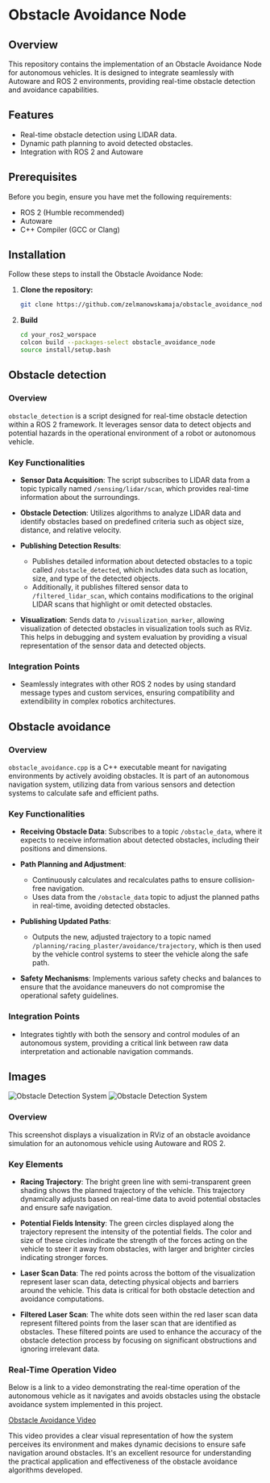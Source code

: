 # Obstacle Avoidance Node

## Overview
This repository contains the implementation of an Obstacle Avoidance Node for autonomous vehicles. It is designed to integrate seamlessly with Autoware and ROS 2 environments, providing real-time obstacle detection and avoidance capabilities.

## Features
- Real-time obstacle detection using LIDAR data.
- Dynamic path planning to avoid detected obstacles.
- Integration with ROS 2 and Autoware

## Prerequisites
Before you begin, ensure you have met the following requirements:
- ROS 2 (Humble recommended)
- Autoware
- C++ Compiler (GCC or Clang)

## Installation
Follow these steps to install the Obstacle Avoidance Node:

1. **Clone the repository:**
   ```bash
   git clone https://github.com/zelmanowskamaja/obstacle_avoidance_node.git

2. **Build**
    ```bash
   cd your_ros2_worspace
   colcon build --packages-select obstacle_avoidance_node
   source install/setup.bash

## Obstacle detection

### Overview
`obstacle_detection` is a script designed for real-time obstacle detection within a ROS 2 framework. It leverages sensor data to detect objects and potential hazards in the operational environment of a robot or autonomous vehicle.

### Key Functionalities
- **Sensor Data Acquisition**: The script subscribes to LIDAR data from a topic typically named `/sensing/lidar/scan`, which provides real-time information about the surroundings.

- **Obstacle Detection**: Utilizes algorithms to analyze LIDAR data and identify obstacles based on predefined criteria such as object size, distance, and relative velocity.

- **Publishing Detection Results**: 
  - Publishes detailed information about detected obstacles to a topic called `/obstacle_detected`, which includes data such as location, size, and type of the detected objects.
  - Additionally, it publishes filtered sensor data to `/filtered_lidar_scan`, which contains modifications to the original LIDAR scans that highlight or omit detected obstacles.

- **Visualization**: Sends data to `/visualization_marker`, allowing visualization of detected obstacles in visualization tools such as RViz. This helps in debugging and system evaluation by providing a visual representation of the sensor data and detected objects.

### Integration Points
- Seamlessly integrates with other ROS 2 nodes by using standard message types and custom services, ensuring compatibility and extendibility in complex robotics architectures.


## Obstacle avoidance

### Overview
`obstacle_avoidance.cpp` is a C++ executable meant for navigating environments by actively avoiding obstacles. It is part of an autonomous navigation system, utilizing data from various sensors and detection systems to calculate safe and efficient paths.

### Key Functionalities
- **Receiving Obstacle Data**: Subscribes to a topic `/obstacle_data`, where it expects to receive information about detected obstacles, including their positions and dimensions.

- **Path Planning and Adjustment**: 
  - Continuously calculates and recalculates paths to ensure collision-free navigation. 
  - Uses data from the `/obstacle_data` topic to adjust the planned paths in real-time, avoiding detected obstacles.

- **Publishing Updated Paths**: 
  - Outputs the new, adjusted trajectory to a topic named `/planning/racing_plaster/avoidance/trajectory`, which is then used by the vehicle control systems to steer the vehicle along the safe path.

- **Safety Mechanisms**: Implements various safety checks and balances to ensure that the avoidance maneuvers do not compromise the operational safety guidelines.

### Integration Points
- Integrates tightly with both the sensory and control modules of an autonomous system, providing a critical link between raw data interpretation and actionable navigation commands.


## Images 
<!-- ![Obstacle Detection System](images/zdj1.jpg "Obstacle Detection and generated trajectory") -->
<!-- ![Obstacle Detection System](images/zdj2.jpg "Obstacle Detection and generated trajectory") -->
![Obstacle Detection System](https://github.com/amadeuszsz/autoware-documentation/assets/59866706/13b76b48-01af-4144-9a41-3d681ac5b26f)
![Obstacle Detection System](https://github.com/amadeuszsz/autoware-documentation/assets/59866706/9af4a98d-9d3f-49ba-9ffc-cbee1c5c913c)


### Overview
This screenshot displays a visualization in RViz of an obstacle avoidance simulation for an autonomous vehicle using Autoware and ROS 2.

### Key Elements

- **Racing Trajectory**: The bright green line with semi-transparent green shading shows the planned trajectory of the vehicle. This trajectory dynamically adjusts based on real-time data to avoid potential obstacles and ensure safe navigation.

- **Potential Fields Intensity**: The green circles displayed along the trajectory represent the intensity of the potential fields. The color and size of these circles indicate the strength of the forces acting on the vehicle to steer it away from obstacles, with larger and brighter circles indicating stronger forces.

- **Laser Scan Data**: The red points across the bottom of the visualization represent laser scan data, detecting physical objects and barriers around the vehicle. This data is critical for both obstacle detection and avoidance computations.

- **Filtered Laser Scan**: The white dots seen within the red laser scan data represent filtered points from the laser scan that are identified as obstacles. These filtered points are used to enhance the accuracy of the obstacle detection process by focusing on significant obstructions and ignoring irrelevant data.


### Real-Time Operation Video

Below is a link to a video demonstrating the real-time operation of the autonomous vehicle as it navigates and avoids obstacles using the obstacle avoidance system implemented in this project.

[Obstacle Avoidance Video](https://drive.google.com/file/d/1fYf1Lq7TgqLk40sqNNdQ3WZBd1M5kvBf/view?usp=sharing)

This video provides a clear visual representation of how the system perceives its environment and makes dynamic decisions to ensure safe navigation around obstacles. It's an excellent resource for understanding the practical application and effectiveness of the obstacle avoidance algorithms developed.
